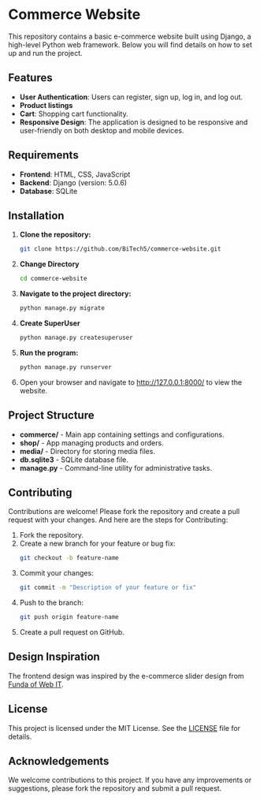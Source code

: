 
# Commerce Website


This repository contains a basic e-commerce website built using Django, a high-level Python web framework. Below you will find details on how to set up and run the project.
## Features

- **User Authentication**: Users can register, sign up, log in, and log out.
- **Product listings**
- **Cart**: Shopping cart functionality.
- **Responsive Design**: The application is designed to be responsive and user-friendly on both desktop and mobile devices.
## Requirements
- **Frontend**: HTML, CSS, JavaScript
- **Backend**: Django (version: 5.0.6)
- **Database**: SQLite

## Installation

1. **Clone the repository:**
    ```bash
    git clone https://github.com/BiTech5/commerce-website.git

    ```
2.  **Change Directory**
    ```bash
    cd commerce-website
    ```
3. **Navigate to the project directory:**
    ```bash
    python manage.py migrate

    ```
4. **Create SuperUser**
    ```bash
    python manage.py createsuperuser
    ```
5. **Run the program:**
    ```bash
    python manage.py runserver
    ```

6. Open your browser and navigate to http://127.0.0.1:8000/ to view the website.
## Project Structure
- **commerce/** - Main app containing settings and configurations.
- **shop/** - App managing products and orders.
- **media/** - Directory for storing media files.
- **db.sqlite3** - SQLite database file.
- **manage.py** - Command-line utility for administrative tasks.
## Contributing
Contributions are welcome! Please fork the repository and create a pull request with your changes. And here are the steps for Contributing: 


1. Fork the repository.
2. Create a new branch for your feature or bug fix:
    ```bash
    git checkout -b feature-name
    ```
3. Commit your changes:
    ```bash
    git commit -m "Description of your feature or fix"
    ```
4. Push to the branch:
    ```bash
    git push origin feature-name
    ```
5. Create a pull request on GitHub.


## Design Inspiration

The frontend design was inspired by the e-commerce slider design from [Funda of Web IT](https://www.fundaofwebit.com/ecommerce-template/how-to-make-ecommerce-slider-design-using-html-css-and-bootstrap).


## License

This project is licensed under the MIT License. See the [LICENSE](LICENSE) file for details.



## Acknowledgements

We welcome contributions to this project. If you have any improvements or suggestions, please fork the repository and submit a pull request.

